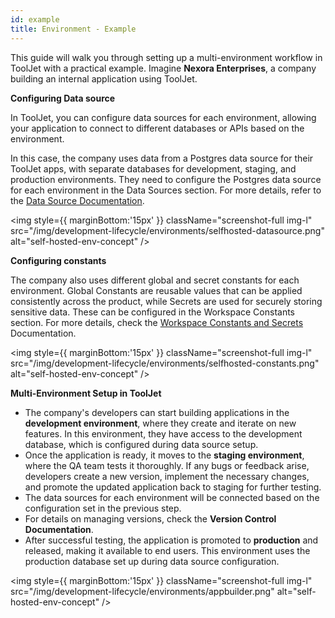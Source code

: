 ```yaml
---
id: example
title: Environment - Example
---
```


This guide will walk you through setting up a multi-environment workflow in ToolJet with a practical example. Imagine **Nexora Enterprises**, a company building an internal application using ToolJet.

**Configuring Data source**

In ToolJet, you can configure data sources for each environment, allowing your application to connect to different databases or APIs based on the environment. 

In this case, the company uses data from a Postgres data source for their ToolJet apps, with separate databases for development, staging, and production environments. They need to configure the Postgres data source for each environment in the Data Sources section. For more details, refer to the [Data Source Documentation](http://d).

<img style={{ marginBottom:'15px' }} className="screenshot-full img-l" src="/img/development-lifecycle/environments/selfhosted-datasource.png" alt="self-hosted-env-concept" />

**Configuring constants**

The company also uses different global and secret constants for each environment. Global Constants are reusable values that can be applied consistently across the product, while Secrets are used for securely storing sensitive data. These can be configured in the Workspace Constants section. For more details, check the [Workspace Constants and Secrets](http://s) Documentation.

<img style={{ marginBottom:'15px' }} className="screenshot-full img-l" src="/img/development-lifecycle/environments/selfhosted-constants.png" alt="self-hosted-env-concept" />

**Multi-Environment Setup in ToolJet**
- The company's developers can start building applications in the **development environment**, where they create and iterate on new features. In this environment, they have access to the development database, which is configured during data source setup.
- Once the application is ready, it moves to the **staging environment**, where the QA team tests it thoroughly. If any bugs or feedback arise, developers create a new version, implement the necessary changes, and promote the updated application back to staging for further testing.
- The data sources for each environment will be connected based on the configuration set in the previous step.
- For details on managing versions, check the **Version Control Documentation**.
- After successful testing, the application is promoted to **production** and released, making it available to end users. This environment uses the production database set up during data source configuration.

<img style={{ marginBottom:'15px' }} className="screenshot-full img-l" src="/img/development-lifecycle/environments/appbuilder.png" alt="self-hosted-env-concept" />